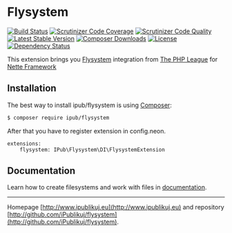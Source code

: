 # Flysystem

[![Build Status](https://img.shields.io/travis/iPublikuj/flysystem.svg?style=flat-square)](https://travis-ci.org/iPublikuj/flysystem)
[![Scrutinizer Code Coverage](https://img.shields.io/scrutinizer/coverage/g/iPublikuj/flysystem.svg?style=flat-square)](https://scrutinizer-ci.com/g/iPublikuj/flysystem/?branch=master)
[![Scrutinizer Code Quality](https://img.shields.io/scrutinizer/g/iPublikuj/flysystem.svg?style=flat-square)](https://scrutinizer-ci.com/g/iPublikuj/flysystem/?branch=master)
[![Latest Stable Version](https://img.shields.io/packagist/v/ipub/flysystem.svg?style=flat-square)](https://packagist.org/packages/ipub/flysystem)
[![Composer Downloads](https://img.shields.io/packagist/dt/ipub/flysystem.svg?style=flat-square)](https://packagist.org/packages/ipub/flysystem)
[![License](https://img.shields.io/packagist/l/ipub/flysystem.svg?style=flat-square)](https://packagist.org/packages/ipub/flysystem)
[![Dependency Status](https://img.shields.io/versioneye/d/user/projects/568ae065eb4f47003c00103e.svg?style=flat-square)](https://www.versioneye.com/user/projects/568ae065eb4f47003c00103e)

This extension brings you [Flysystem](http://flysystem.thephpleague.com/) integration from [The PHP League](http://thephpleague.com/) for [Nette Framework](http://nette.org/)

## Installation

The best way to install ipub/flysystem is using [Composer](http://getcomposer.org/):

```sh
$ composer require ipub/flysystem
```

After that you have to register extension in config.neon.

```neon
extensions:
	flysystem: IPub\Flysystem\DI\FlysystemExtension
```

## Documentation

Learn how to create filesystems and work with files in [documentation](https://github.com/iPublikuj/flysystem/blob/master/docs/en/index.md).

***
Homepage [http://www.ipublikuj.eu](http://www.ipublikuj.eu) and repository [http://github.com/iPublikuj/flysystem](http://github.com/iPublikuj/flysystem).
